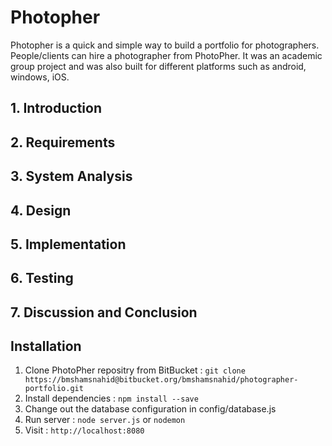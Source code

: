# Photopher
Photopher is a quick and simple way to build a portfolio for photographers. People/clients can hire a photographer from PhotoPher. It was an academic group project and was also built for different platforms such as android, windows, iOS.

##  1. Introduction
##  2. Requirements
##  3. System Analysis
##  4. Design
##  5. Implementation
##  6. Testing  
##  7. Discussion and Conclusion

## Installation
  1. Clone PhotoPher repositry from BitBucket : `git clone https://bmshamsnahid@bitbucket.org/bmshamsnahid/photographer-portfolio.git`
  2. Install dependencies : `npm install --save`
  3. Change out the database configuration in config/database.js
  4. Run server : `node server.js` or  `nodemon`
  5. Visit : `http://localhost:8080`
